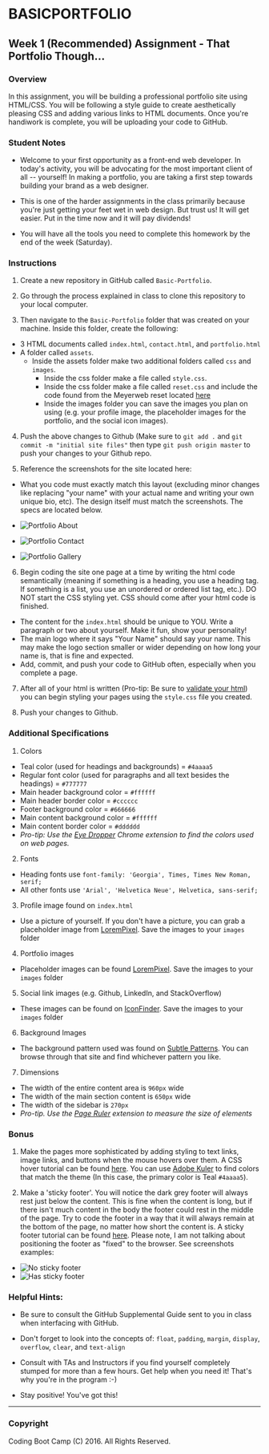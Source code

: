 # BASICPORTFOLIO
## Week 1 (Recommended) Assignment - That Portfolio Though...

### Overview
In this assignment, you will be building a professional portfolio site using HTML/CSS. You will be following a style guide to create aesthetically pleasing CSS and adding various links to HTML documents. Once you're handiwork is complete, you will be uploading your code to GitHub.

### Student Notes
* Welcome to your first opportunity as a front-end web developer. In today's activity, you will be advocating for the most important client of all -- yourself! In making a portfolio, you are taking a first step towards building your brand as a web designer.

* This is one of the harder assignments in the class primarily because you're just getting your feet wet in web design. But trust us! It will get easier. Put in the time now and it will pay dividends!

* You will have all the tools you need to complete this homework by the end of the week (Saturday). 

### Instructions
1. Create a new repository in GitHub called `Basic-Portfolio`.

2. Go through the process explained in class to clone this repository to your local computer.

3. Then navigate to the `Basic-Portfolio` folder that was created on your machine. Inside this folder, create the following: 
  + 3 HTML documents called `index.html`, `contact.html`, and `portfolio.html`
  + A folder called `assets`.
    + Inside the assets folder make two additional folders called `css` and `images`.
      + Inside the css folder make a file called `style.css`.
      + Inside the css folder make a file called `reset.css` and include the code found from the Meyerweb reset located [here](http://meyerweb.com/eric/tools/css/reset/reset.css)
      + Inside the images folder you can save the images you plan on using (e.g. your profile image, the placeholder images for the portfolio, and the social icon images).

4. Push the above changes to Github (Make sure to `git add .` and `git commit -m "initial site files"` then type `git push origin master` to push your changes to your Github repo.

5. Reference the screenshots for the site located here:
  + What you code must exactly match this layout (excluding minor changes like replacing "your name" with your actual name and writing your own unique bio, etc). The design itself must match the screenshots. The specs are located below.
  
  + ![Portfolio About](Images/Portfolio_About.png)

  + ![Portfolio Contact](Images/Portfolio_Contact.png)

  + ![Portfolio Gallery](Images/Portfolio_Gallery.png)

6. Begin coding the site one page at a time by writing the html code semantically (meaning if something is a heading, you use a heading tag. If something is a list, you use an unordered or ordered list tag, etc.). DO NOT start the CSS styling yet. CSS should come after your html code is finished. 
  + The content for the `index.html` should be unique to YOU. Write a paragraph or two about yourself. Make it fun, show your personality!
  + The main logo where it says "Your Name" should say your name. This may make the logo section smaller or wider depending on how long your name is, that is fine and expected.
  + Add, commit, and push your code to GitHub often, especially when you complete a page.

7. After all of your html is written (Pro-tip: Be sure to [validate your html](https://validator.w3.org/#validate_by_input)) you can begin styling your pages using the `style.css` file you created.

8. Push your changes to Github.

### Additional Specifications
1. Colors
  + Teal color (used for headings and backgrounds) = `#4aaaa5`
  + Regular font color (used for paragraphs and all text besides the headings) = `#777777`
  + Main header background color = `#ffffff`
  + Main header border color = `#cccccc`
  + Footer background color = `#666666`
  + Main content background color = `#ffffff`
  + Main content border color = `#dddddd`
  + *Pro-tip: Use the [Eye Dropper](https://chrome.google.com/webstore/detail/eye-dropper/hmdcmlfkchdmnmnmheododdhjedfccka) Chrome extension to find the colors used on web pages.*

2. Fonts
  + Heading fonts use `font-family: 'Georgia', Times, Times New Roman, serif;`
  + All other fonts use `'Arial', 'Helvetica Neue', Helvetica, sans-serif;`

3. Profile image found on `index.html`
  + Use a picture of yourself. If you don't have a picture, you can grab a placeholder image from [LoremPixel](http://lorempixel.com/). Save the images to your `images` folder

4. Portfolio images
  + Placeholder images can be found [LoremPixel](http://lorempixel.com/). Save the images to your `images` folder

5. Social link images (e.g. Github, LinkedIn, and StackOverflow)
  + These images can be found on [IconFinder](https://www.iconfinder.com/). Save the images to your `images` folder

6. Background Images
  + The background pattern used was found on [Subtle Patterns](http://subtlepatterns.com/). You can browse through that site and find whichever pattern you like.

7. Dimensions
  + The width of the entire content area is `960px` wide
  + The width of the main section content is `650px` wide
  + The width of the sidebar is `270px`
  + *Pro-tip. Use the [Page Ruler](https://chrome.google.com/webstore/detail/page-ruler/jlpkojjdgbllmedoapgfodplfhcbnbpn/related?hl=en) extension to measure the size of elements*

### Bonus
1. Make the pages more sophisticated by adding styling to text links, image links, and buttons when the mouse hovers over them. A CSS hover tutorial can be found [here](http://www.codeitpretty.com/2013/06/how-to-use-css-hover-effects.html). You can use [Adobe Kuler](https://color.adobe.com/create/color-wheel/) to find colors that match the theme (In this case, the primary color is Teal `#4aaaa5`).

2. Make a 'sticky footer'. You will notice the dark grey footer will always rest just below the content. This is fine when the content is long, but if there isn't much content in the body the footer could rest in the middle of the page. Try to code the footer in a way that it will always remain at the bottom of the page, no matter how short the content is. A sticky footer tutorial can be found [here](http://ryanfait.com/html5-sticky-footer/). Please note, I am not talking about positioning the footer as "fixed" to the browser. See screenshots examples:
  + ![No sticky footer](Images/bonus_nosticky.jpg)
  + ![Has sticky footer](Images/bonus_stickyfooter.jpg)

### Helpful Hints:
* Be sure to consult the GitHub Supplemental Guide sent to you in class when interfacing with GitHub.

* Don't forget to look into the concepts of: `float`, `padding`, `margin`, `display`, `overflow`, `clear`, and `text-align`

* Consult with TAs and Instructors if you find yourself completely stumped for more than a few hours. Get help when you need it! That's why you're in the program :-)

* Stay positive! You've got this!


-------

### Copyright 
Coding Boot Camp (C) 2016. All Rights Reserved.
